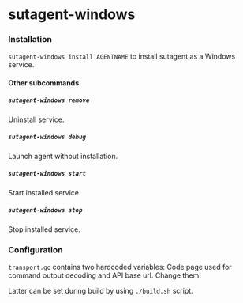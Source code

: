 # sutagent-windows 

### Installation

`sutagent-windows install AGENTNAME` to install sutagent as a Windows
service.

#### Other subcommands

##### `sutagent-windows remove`
Uninstall service.

##### `sutagent-windows debug`
Launch agent without installation.

##### `sutagent-windows start`
Start installed service.

##### `sutagent-windows stop`
Stop installed service.

### Configuration

`transport.go` contains two hardcoded variables: Code page used for command
output decoding and API base url. Change them!

Latter can be set during build by using `./build.sh` script.
